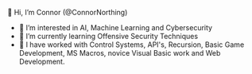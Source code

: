 👋 Hi, I’m Connor (@ConnorNorthing)

- 👀 I’m interested in AI, Machine Learning and Cybersecurity
- 🌱 I’m currently learning Offensive Security Techniques
- 💞️ I have worked with Control Systems, API's, Recursion, Basic Game Development, MS Macros, novice Visual Basic work and Web Development. 


<!---
ConnorNorthing/ConnorNorthing is a ✨ special ✨ repository because its `README.md` (this file) appears on your GitHub profile.
You can click the Preview link to take a look at your changes.
--->
